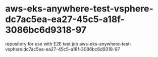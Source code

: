 # aws-eks-anywhere-test-vsphere-dc7ac5ea-ea27-45c5-a18f-3086bc6d9318-97
repository for use with E2E test job aws-eks-anywhere-test-vsphere:dc7ac5ea-ea27-45c5-a18f-3086bc6d9318-97
